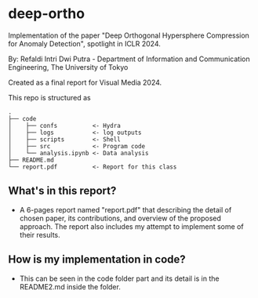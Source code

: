 # deep-ortho
Implementation of the paper "Deep Orthogonal Hypersphere Compression for Anomaly Detection", spotlight in ICLR 2024.

By: Refaldi Intri Dwi Putra -  Department of Information and Communication Engineering, The University of Tokyo

Created as a final report for Visual Media 2024.

This repo is structured as         
    
    .
    ├── code      
    │    ├── confs          <- Hydra       
    │    ├── logs           <- log outputs
    │    ├── scripts        <- Shell
    │    ├── src            <- Program code
    │    └── analysis.ipynb <- Data analysis
    ├── README.md
    └── report.pdf          <- Report for this class
## What's in this report?

- A 6-pages report named "report.pdf" that describing the detail of chosen paper, its contributions, and overview of the proposed approach. The report also includes my attempt to implement some of their results.

## How is my implementation in code?

- This can be seen in the code folder part and its detail is in the README2.md inside the folder.
